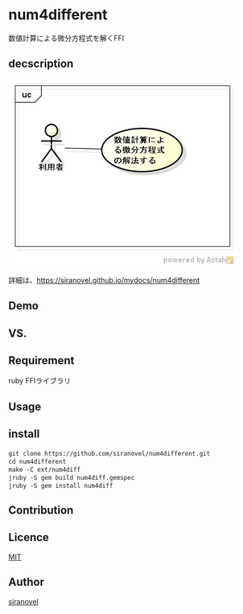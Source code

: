num4different
=============
数値計算による微分方程式を解くFFI

## decscription ##
![num4diff](images/ucNumDiff.jpg)

詳細は、https://siranovel.github.io/mydocs/num4different  

## Demo ##

## VS. ##

## Requirement ##
ruby FFIライブラリ

## Usage ##

## install ##
    git clone https://github.com/siranovel/num4different.git  
    cd num4different  
    make -C ext/num4diff
    jruby -S gem build num4diff.gemspec
    jruby -S gem install num4diff

## Contribution ##

## Licence ##
[MIT](LICENSE)

## Author ##

[siranovel](https://github.com/siranovel)
